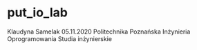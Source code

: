 # put_io_lab
Klaudyna Samelak
05.11.2020
Politechnika Poznańska
Inżynieria Oprogramowania
Studia inżynierskie